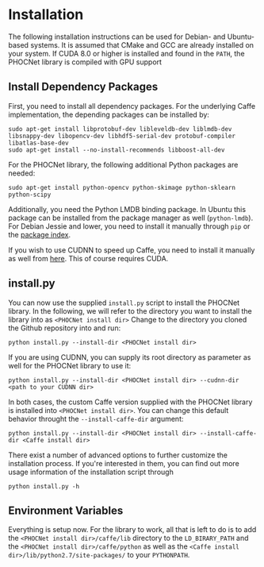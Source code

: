 # Installation
The following installation instructions can be used for Debian- and Ubuntu-based systems. It is assumed that CMake and GCC are already installed on your system. If CUDA 8.0 or higher is installed and found in the `PATH`, the PHOCNet library is compiled with GPU support

## Install Dependency Packages
First, you need to install all dependency packages. For the underlying Caffe implementation, the depending packages can be installed by:
```
sudo apt-get install libprotobuf-dev libleveldb-dev liblmdb-dev libsnappy-dev libopencv-dev libhdf5-serial-dev protobuf-compiler libatlas-base-dev
sudo apt-get install --no-install-recommends libboost-all-dev
```
For the PHOCNet library, the following additional Python packages are needed:
```
sudo apt-get install python-opencv python-skimage python-sklearn python-scipy

```
Additionally, you need the Python LMDB binding package. In Ubuntu this package can be installed from the package manager as well (`python-lmdb`). For Debian Jessie and lower, you need to install it manually through `pip` or the [package index](https://pypi.python.org/pypi/lmdb).

If you wish to use CUDNN to speed up Caffe, you need to install it manually as well from [here](https://developer.nvidia.com/cudnn). This of course requires CUDA.

## install.py
You can now use the supplied `install.py` script to install the PHOCNet library. In the following, we will refer to the directory you want to install the library into as `<PHOCNet install dir>` Change to the directory you cloned the Github repository into and run:
```
python install.py --install-dir <PHOCNet install dir>
```
If you are using CUDNN, you can supply its root directory as parameter as well for the PHOCNet library to use it:
```
python install.py --install-dir <PHOCNet install dir> --cudnn-dir <path to your CUDNN dir>
```
In both cases, the custom Caffe version supplied with the PHOCNet library is installed into `<PHOCNet install dir>`. You can change this default behavior throught the `--install-caffe-dir` argument:
```
python install.py --install-dir <PHOCNet install dir> --install-caffe-dir <Caffe install dir>
```
There exist a number of advanced options to further customize the installation process. If you're interested in them, you can find out more usage information of the installation script through
```
python install.py -h
```

## Environment Variables
Everything is setup now. For the library to work, all that is left to do is to add the `<PHOCNet install dir>/caffe/lib` directory to the `LD_BIRARY_PATH` and the `<PHOCNet install dir>/caffe/python` as well as the `<Caffe install dir>/lib/python2.7/site-packages/` to your `PYTHONPATH`.